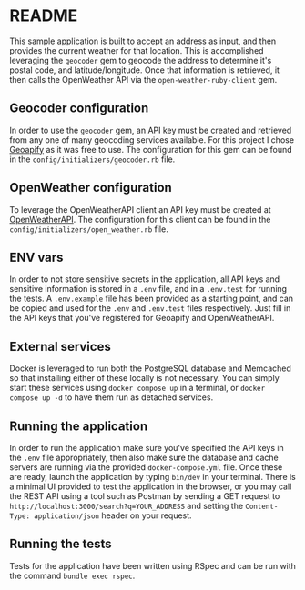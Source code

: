 # README

This sample application is built to accept an address as input, and then provides the current weather for that location. This is accomplished leveraging the `geocoder` gem to geocode the address to determine it's postal code, and latitude/longitude. Once that information is retrieved, it then calls the OpenWeather API via the `open-weather-ruby-client` gem. 

## Geocoder configuration

In order to use the `geocoder` gem, an API key must be created and retrieved from any one of many geocoding services available. For this project I chose [Geoapify](https://www.geoapify.com/geocoding-api/) as it was free to use. The configuration for this gem can be found in the `config/initializers/geocoder.rb` file.

## OpenWeather configuration

To leverage the OpenWeatherAPI client an API key must be created at [OpenWeatherAPI](https://openweathermap.org/api). The configuration for this client can be found in the `config/initializers/open_weather.rb` file. 

## ENV vars

In order to not store sensitive secrets in the application, all API keys and sensitive information is stored in a `.env` file, and in a `.env.test` for running the tests. A `.env.example` file has been provided as a starting point, and can be copied and used for the `.env` and `.env.test` files respectively. Just fill in the API keys that you've registered for Geoapify and OpenWeatherAPI.

## External services

Docker is leveraged to run both the PostgreSQL database and Memcached so that installing either of these locally is not necessary. You can simply start these services using `docker compose up` in a terminal, or `docker compose up -d` to have them run as detached services.

## Running the application

In order to run the application make sure you've specified the API keys in the `.env` file appropriately, then also make sure the database and cache servers are running via the provided `docker-compose.yml` file. Once these are ready, launch the application by typing `bin/dev` in your terminal. There is a minimal UI provided to test the application in the browser, or you may call the REST API using a tool such as Postman by sending a GET request to `http://localhost:3000/search?q=YOUR_ADDRESS` and setting the `Content-Type: application/json` header on your request.

## Running the tests

Tests for the application have been written using RSpec and can be run with the command `bundle exec rspec`.
